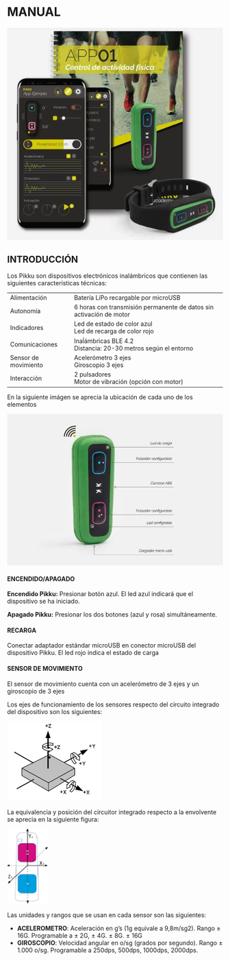 # MANUAL

<div style="text-align:center"><img src="images/pikku-kit.jpg" alt="pikku-kit" width="600" /></div>

## INTRODUCCIÓN

Los Pikku son dispositivos electrónicos inalámbricos que contienen las siguientes características técnicas:

|  |  |
|--|--|
| Alimentación |Batería LiPo recargable por microUSB |
|Autonomía | 6 horas con transmisión permanente de datos sin activación de motor|
|Indicadores |Led de estado de color azul <br>Led de recarga de color rojo|
|Comunicaciones | Inaĺámbricas BLE 4.2 <br>Distancia: 20-30 metros según el entorno|
|Sensor de movimiento | Acelerómetro 3 ejes <br>Giroscopio 3 ejes|
|Interacción | 2 pulsadores <br>Motor de vibración (opción con motor) |


En la siguiente imágen se aprecia la ubicación de cada uno de los elementos


<img src="images/pikku1.jpg" alt="pikku-kit" width="600"/>


#### ENCENDIDO/APAGADO

**Encendido Pikku:** Presionar botón azul. El led azul indicará que el dispositivo se ha iniciado.

**Apagado Pikku:** Presionar los dos botones (azul y rosa) simultáneamente.

#### RECARGA

Conectar adaptador estándar microUSB en conector microUSB del dispositivo Pikku. El led rojo indica el estado de 
carga

#### SENSOR DE MOVIMIENTO

El sensor de movimiento cuenta con un acelerómetro de 3 ejes y un giroscopio de 3 ejes

Los ejes de funcionamiento de los sensores respecto del circuito integrado del dispositivo son los siguientes:

![](images/accelerometer_ejes.png)

La equivalencia y posición del circuitor integrado respecto a la envolvente se aprecia en la siguiente figura:

![](images/pikku_ejes.png)


Las unidades y rangos que se usan en cada sensor son las siguientes:

- **ACELEROMETRO**: Aceleración en g’s (1g equivale a 9,8m/sg2). Rango ± 16G.
  Programable a ± 2G, ± 4G. ± 8G. ± 16G
- **GIROSCOPIO**: Velocidad angular en o/sg (grados por segundo). Rango ± 1.000 o/sg.
  Programable a 250dps, 500dps, 1000dps, 2000dps.


